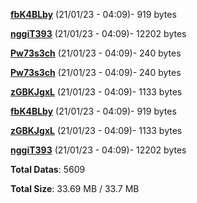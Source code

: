 [**fbK4BLby**](/data/fbK4BLby.txt) (21/01/23 - 04:09)- 919 bytes

[**nggiT393**](/data/nggiT393.txt) (21/01/23 - 04:09)- 12202 bytes

[**Pw73s3ch**](/data/Pw73s3ch.txt) (21/01/23 - 04:09)- 240 bytes

[**Pw73s3ch**](/data/Pw73s3ch.txt) (21/01/23 - 04:09)- 240 bytes

[**zGBKJgxL**](/data/zGBKJgxL.txt) (21/01/23 - 04:09)- 1133 bytes

[**fbK4BLby**](/data/fbK4BLby.txt) (21/01/23 - 04:09)- 919 bytes

[**zGBKJgxL**](/data/zGBKJgxL.txt) (21/01/23 - 04:09)- 1133 bytes

[**nggiT393**](/data/nggiT393.txt) (21/01/23 - 04:09)- 12202 bytes

**Total Datas**: 5609

**Total Size**: 33.69 MB / 33.7 MB